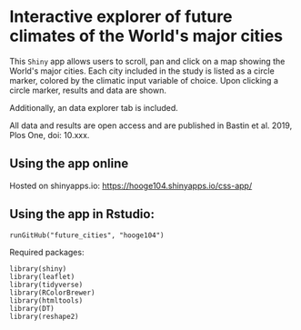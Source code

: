 # Interactive explorer of future climates of the World's major cities

This `Shiny` app allows users to scroll, pan and click on a map showing the World's major cities. Each city included in the study is listed as a circle marker, colored by the climatic input variable of choice. Upon clicking a circle marker, results and data are shown. 

Additionally, an data explorer tab is included. 

All data and results are open access and are published in Bastin et al. 2019, Plos One, doi: 10.xxx. 

## Using the app online

Hosted on shinyapps.io: https://hooge104.shinyapps.io/css-app/

## Using the app in Rstudio:

```
runGitHub("future_cities", "hooge104")
```

Required packages:

```
library(shiny)
library(leaflet)
library(tidyverse)
library(RColorBrewer)
library(htmltools)
library(DT)
library(reshape2)
```

